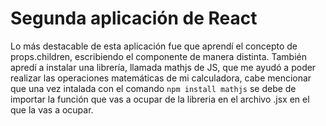 # Segunda aplicación de React
Lo más destacable de esta aplicación fue que aprendí el concepto de props.children, escribiendo el componente de manera distinta. También apredí a instalar una librería, llamada mathjs de JS, que me ayudó a poder realizar las operaciones matemáticas de mi calculadora, cabe mencionar que una vez intalada con el comando `npm install mathjs` se debe de importar la función que vas a ocupar de la libreria en el archivo .jsx en el que la vas a ocupar.
